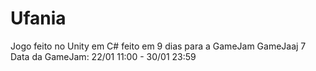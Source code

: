 # Ufania
Jogo feito no Unity em C# feito em 9 dias
para a GameJam GameJaaj 7 
Data da GameJam: 22/01 11:00 - 30/01 23:59
